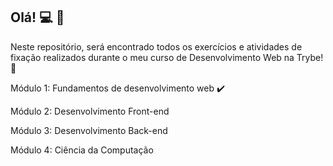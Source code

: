 Olá! 💻 💚
--------------------------------------------------------------------------------------

Neste repositório, será encontrado todos os exercícios e atividades de fixação realizados durante o meu curso de Desenvolvimento Web na Trybe! 🚀

Módulo 1:     Fundamentos de desenvolvimento web ✔️

Módulo 2:     Desenvolvimento Front-end

Módulo 3:     Desenvolvimento Back-end

Módulo 4:     Ciência da Computação
